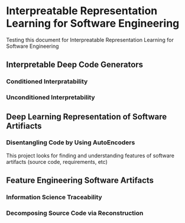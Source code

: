 # Interpreatable Representation Learning for Software Engineering
Testing this document for Interpreatable Representation Learning for Software Engineering

## Interpretable Deep Code Generators
### Conditioned Interpratability
### Unconditioned Interpretability

## Deep Learning Representation of Software Artifiacts
### Disentangling Code by Using AutoEncoders
This project looks for finding and understanding features of software artifacts (source code, requirements, etc)

## Feature Engineering Software Artifacts
### Information Science Traceability
### Decomposing Source Code via Reconstruction
